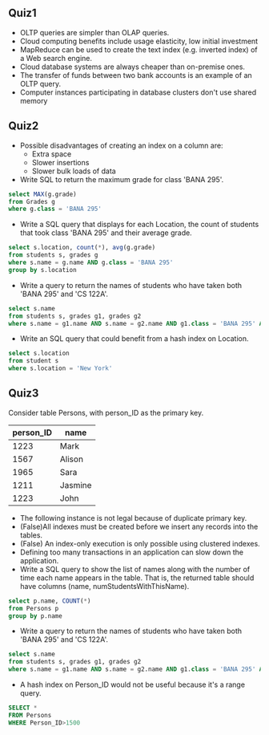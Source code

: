 ## Quiz1
- OLTP queries are simpler than OLAP queries.
- Cloud computing benefits include usage elasticity, low initial investment 
- MapReduce can be used to create the text index (e.g. inverted index) of a Web search engine.
- Cloud database systems are always cheaper than on-premise ones.
- The transfer of funds between two bank accounts is an example of an OLTP query.
- Computer instances participating in database clusters don't use shared memory


## Quiz2
- Possible disadvantages of creating an index on a column are: 
  - Extra space
  - Slower insertions 
  -  Slower bulk loads of data 
- Write SQL to return the maximum grade for class 'BANA 295'.
```sql
select MAX(g.grade)
from Grades g
where g.class = 'BANA 295'
```
- Write a SQL query that displays for each Location, the count of students that took class 'BANA 295' and their average grade.
```sql
select s.location, count(*), avg(g.grade)
from students s, grades g
where s.name = g.name AND g.class = 'BANA 295'
group by s.location
```
- Write a query to return the names of students who have taken both 'BANA 295' and 'CS 122A'.
```sql
select s.name
from students s, grades g1, grades g2
where s.name = g1.name AND s.name = g2.name AND g1.class = 'BANA 295' AND g2.class = 'CS 122A'
```
- Write an SQL query that could benefit from a hash index on Location.
```sql
select s.location
from student s
where s.location = 'New York'
```


## Quiz3
Consider table Persons, with person_ID as the primary key. 

| person_ID |   name   |
|-----------|----------|
|   1223    |   Mark   |
|   1567    |  Alison  |
|   1965    |   Sara   |
|   1211    | Jasmine  |
|   1223    |   John   |
- The following instance is not legal because of duplicate primary key.
- (False)All indexes must be created before we insert any records into the tables.
- (False) An index-only execution is only possible using clustered indexes.
- Defining too many transactions in an application can slow down the application.
- Write a SQL query to show the list of names along with the number of time each name appears in the table. That is, the returned table should have columns (name, numStudentsWithThisName). 
```sql
select p.name, COUNT(*) 
from Persons p
group by p.name
```
- Write a query to return the names of students who have taken both 'BANA 295' and 'CS 122A'.
```sql
select s.name
from students s, grades g1, grades g2
where s.name = g1.name AND s.name = g2.name AND g1.class = 'BANA 295' AND g2.class = 'CS 122A'
```
- A hash index on Person_ID would not be useful because it's a range query.
```sql
SELECT * 
FROM Persons
WHERE Person_ID>1500
```


